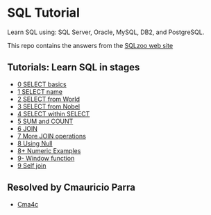 # SQL Tutorial

Learn SQL using: SQL Server, Oracle, MySQL, DB2, and PostgreSQL.

This repo contains the answers from the [SQLzoo web site](https://sqlzoo.net/)

## Tutorials: Learn SQL in stages

 - [0 SELECT basics](https://github.com/cma4c/sqlzoo-answer/tree/master/0-SELECT-basics)
 - [1 SELECT name](https://github.com/cma4c/sqlzoo-answer/tree/master/1-SELECT-name)
 - [2 SELECT from World](https://github.com/cma4c/sqlzoo-answer/tree/master/2-SELECT-from-World)
 - [3 SELECT from Nobel](https://github.com/cma4c/sqlzoo-answer/tree/master/3-SELECT-from-Nobel)
 - [4 SELECT within SELECT](https://github.com/cma4c/sqlzoo-answer/tree/master/4-SELECT-within-SELECT)
 - [5 SUM and COUNT](https://github.com/cma4c/sqlzoo-answer/tree/master/5-SUM-and-COUNT)
 - [6 JOIN](https://github.com/cma4c/sqlzoo-answer/tree/master/6-JOIN)
 - [7 More JOIN operations](https://github.com/cma4c/sqlzoo-answer/tree/master/7-More-JOIN-operations)
 - [8 Using Null](https://github.com/cma4c/sqlzoo-answer/tree/master/8-Using-Null)
 - [8+ Numeric Examples](https://github.com/cma4c/sqlzoo-answer/tree/master/8+-Numeric-Examples)
 - [9- Window function](https://github.com/cma4c/sqlzoo-answer/tree/master/9-Window-function)
 - [9 Self join](https://github.com/cma4c/sqlzoo-answer/tree/master/9-Self-join)

## Resolved by Cmauricio Parra

 - [Cma4c](https://twitter.com/cma4c)
